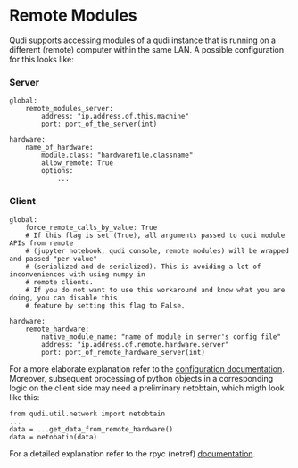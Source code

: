 # Remote Modules

Qudi supports accessing modules of a qudi instance that is running on a different (remote) computer within the same LAN. A possible configuration for this looks like:

### Server


    global:
        remote_modules_server:
            address: "ip.address.of.this.machine"
            port: port_of_the_server(int)
          
    hardware:
        name_of_hardware:
            module.class: "hardwarefile.classname"
            allow_remote: True
            options:
                ...

### Client

    global:
        force_remote_calls_by_value: True
        # If this flag is set (True), all arguments passed to qudi module APIs from remote
        # (jupyter notebook, qudi console, remote modules) will be wrapped and passed "per value"
        # (serialized and de-serialized). This is avoiding a lot of inconveniences with using numpy in
        # remote clients.
        # If you do not want to use this workaround and know what you are doing, you can disable this
        # feature by setting this flag to False.

    hardware:
        remote_hardware:
            native_module_name: "name of module in server's config file"
            address: "ip.address.of.remote.hardware.server"
            port: port_of_remote_hardware_server(int)

For a  more elaborate explanation refer to the [configuration documentation](https://github.com/Ulm-IQO/qudi-core/blob/main/docs/design_concepts/configuration.md).
Moreover, subsequent processing of python objects in a corresponding logic on the client side may need a preliminary netobtain, which migth look like this:
    
    from qudi.util.network import netobtain
    ...
    data = ...get_data_from_remote_hardware()
    data = netobatin(data)

For a detailed explanation refer to the rpyc (netref) [documentation](https://rpyc.readthedocs.io/en/latest/index.html).
